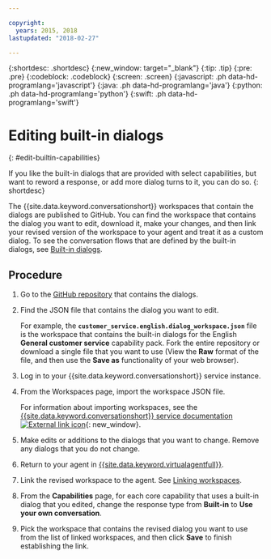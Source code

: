 ```yaml
---

copyright:
  years: 2015, 2018
lastupdated: "2018-02-27"

---
```


{:shortdesc: .shortdesc}
{:new_window: target="_blank"}
{:tip: .tip}
{:pre: .pre}
{:codeblock: .codeblock}
{:screen: .screen}
{:javascript: .ph data-hd-programlang='javascript'}
{:java: .ph data-hd-programlang='java'}
{:python: .ph data-hd-programlang='python'}
{:swift: .ph data-hd-programlang='swift'}

# Editing built-in dialogs
{: #edit-builtin-capabilities}

If you like the built-in dialogs that are provided with select capabilities, but want to reword a response, or add more dialog turns to it, you can do so.
{: shortdesc}

The {{site.data.keyword.conversationshort}} workspaces that contain the dialogs are published to GitHub. You can find the workspace that contains the dialog you want to edit, download it, make your changes, and then link your revised version of the workspace to your agent and treat it as a custom dialog. To see the conversation flows that are defined by the built-in dialogs, see [Built-in dialogs](configure.html#builtin_dialog_ovw).

## Procedure

1.  Go to the [GitHub repository](https://github.com/watson-virtual-agents/virtual-agent-dialog/tree/master/sample_dialogs) that contains the dialogs.
1.  Find the JSON file that contains the dialog you want to edit.

    For example, the **`customer_service.english.dialog_workspace.json`** file is the workspace that contains the built-in dialogs for the English **General customer service** capability pack. Fork the entire repository or download a single file that you want to use (View the **Raw** format of the file, and then use the **Save as** functionality of your web browser).

1.  Log in to your {{site.data.keyword.conversationshort}} service instance.
1.  From the Workspaces page, import the workspace JSON file.

    For information about importing workspaces, see the [{{site.data.keyword.conversationshort}} service documentation ![External link icon](../../icons/launch-glyph.svg "External link icon")](/docs/services/conversation/configure-workspace.html#creating-workspaces){: new_window}.

1.  Make edits or additions to the dialogs that you want to change. Remove any dialogs that you do not change.
1.  Return to your agent in [{{site.data.keyword.virtualagentfull}}](https://virtual-agent.watson.ibm.com).
1.  Link the revised workspace to the agent. See [Linking workspaces](link_workspace.html).
1.  From the **Capabilities** page, for each core capability that uses a built-in dialog that you edited, change the response type from **Built-in** to **Use your own conversation**.
1.  Pick the workspace that contains the revised dialog you want to use from the list of linked workspaces, and then click **Save** to finish establishing the link.

